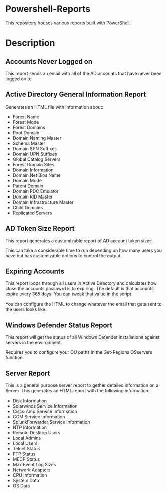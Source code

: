 # Powershell-Reports
This repository houses various reports built with PowerShell.

# Description

## Accounts Never Logged on
This report sends an email with all of the AD accounts that have never been logged on to.

## Active Directory General Information Report
Generates an HTML file with information about:

- Forest Name
- Forest Mode
- Forest Domains
- Root Domain
- Domain Naming Master
- Schema Master
- Domain SPN Suffixes
- Domain UPN Suffixes
- Global Catalog Servers
- Forest Domain Sites
- Domain Information
- Domain Net Bios Name
- Domain Mode
- Parent Domain
- Domain PDC Emulator
- Domain RID Master
- Domain Infrastructure Master
- Child Domains
- Replicated Servers

## AD Token Size Report
This report generates a customizable report of AD account token sizes.

This can take a considerable time to run depending on how many users you have but has customizable options to control the output.

## Expiring Accounts

This report loops through all users in Active Directory and calculates how close the accounts passowrd is to expiring. The default is that accounts expire every 365 days. You can tweak that value in the script.

You can configure the HTML to change whatever the email that gets sent to the users looks like.

## Windows Defender Status Report

This report will get the status of all Windows Defender installations against servers in the environment.

Requires you to configure your OU paths in the Get-RegionalOSservers function.

## Server Report

This is a general purpose server report to gether detailed information on a Server.
This generates an HTML report with the following information:

- Disk Information
- Solarwinds Service Information
- Cisco Amp Service Information
- CCM Service Information
- SplunkForwarder Service Information
- NTP Information
- Remote Desktop Users
- Local Admins
- Local Users
- Telnet Status
- FTP Status
- MECP Status
- Max Event Log Sizes
- Network Adapters
- CPU Information
- System Data
- OS Data